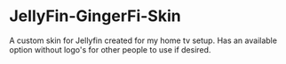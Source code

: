 # JellyFin-GingerFi-Skin
A custom skin for Jellyfin created for my home tv setup. Has an available option without logo's for other people to use if desired. 
